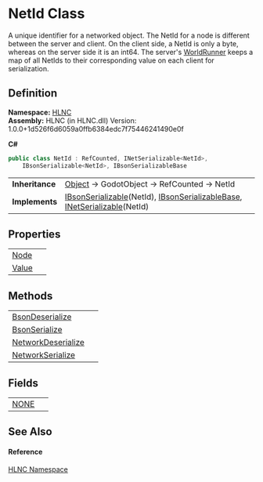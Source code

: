 # NetId Class


A unique identifier for a networked object. The NetId for a node is different between the server and client. On the client side, a NetId is only a byte, whereas on the server side it is an int64. The server's <a href="T_HLNC_WorldRunner">WorldRunner</a> keeps a map of all NetIds to their corresponding value on each client for serialization.



## Definition
**Namespace:** <a href="N_HLNC">HLNC</a>  
**Assembly:** HLNC (in HLNC.dll) Version: 1.0.0+1d526f6d6059a0ffb6384edc7f75446241490e0f

**C#**
``` C#
public class NetId : RefCounted, INetSerializable<NetId>, 
	IBsonSerializable<NetId>, IBsonSerializableBase
```

<table><tr><td><strong>Inheritance</strong></td><td><a href="https://learn.microsoft.com/dotnet/api/system.object" target="_blank" rel="noopener noreferrer">Object</a>  →  GodotObject  →  RefCounted  →  NetId</td></tr>
<tr><td><strong>Implements</strong></td><td><a href="T_HLNC_Serialization_IBsonSerializable_1">IBsonSerializable</a>(NetId), <a href="T_HLNC_Serialization_IBsonSerializableBase">IBsonSerializableBase</a>, <a href="T_HLNC_Serialization_INetSerializable_1">INetSerializable</a>(NetId)</td></tr>
</table>



## Properties
<table>
<tr>
<td><a href="P_HLNC_NetId_Node">Node</a></td>
<td> </td></tr>
<tr>
<td><a href="P_HLNC_NetId_Value">Value</a></td>
<td> </td></tr>
</table>

## Methods
<table>
<tr>
<td><a href="M_HLNC_NetId_BsonDeserialize">BsonDeserialize</a></td>
<td> </td></tr>
<tr>
<td><a href="M_HLNC_NetId_BsonSerialize">BsonSerialize</a></td>
<td> </td></tr>
<tr>
<td><a href="M_HLNC_NetId_NetworkDeserialize">NetworkDeserialize</a></td>
<td> </td></tr>
<tr>
<td><a href="M_HLNC_NetId_NetworkSerialize">NetworkSerialize</a></td>
<td> </td></tr>
</table>

## Fields
<table>
<tr>
<td><a href="F_HLNC_NetId_NONE">NONE</a></td>
<td> </td></tr>
</table>

## See Also


#### Reference
<a href="N_HLNC">HLNC Namespace</a>  
